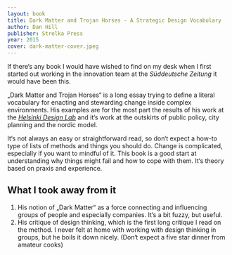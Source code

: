 ```yaml
---
layout: book 
title: Dark Matter and Trojan Horses - A Strategic Design Vocabulary
author: Dan Hill
publisher: Strelka Press
year: 2015
cover: dark-matter-cover.jpeg
---
```

If there‘s any book I would have wished to find on my desk when I first started out working in the innovation team at the _Süddeutsche Zeitung_ it would have been this. 

„Dark Matter and Trojan Horses“ is a long essay trying to define a literal vocabulary for enacting and stewarding change inside complex environments. His examples are for the most part the results of his work at the _[Helsinki Design Lab][1]_ and it‘s work at the outskirts of public policy, city planning and the nordic model.

It‘s not always an easy or straightforward read, so don‘t expect a how-to type of lists of methods and things you should do. Change is complicated, especially if you want to mindful of it. This book is a good start at understanding why things might fail and how to cope with them. It‘s theory based on praxis and experience.

## What I took away from it

1. His notion of „Dark Matter“ as a force connecting and influencing groups of people and especially companies. It‘s a bit fuzzy, but useful.
2. His critique of design thinking, which is the first long critique I read on the method. I never felt at home with working with design thinking in groups, but he boils it down nicely. (Don‘t expect a five star dinner from amateur cooks)

[1]:	http://www.helsinkidesignlab.org/